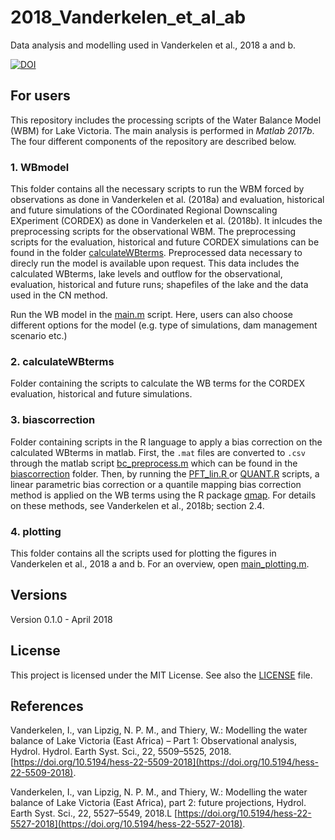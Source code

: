 # 2018_Vanderkelen_et_al_ab

Data analysis and modelling used in Vanderkelen et al., 2018 a and b.

[![DOI](https://zenodo.org/badge/130857099.svg)](https://zenodo.org/badge/latestdoi/130857099)


## For users
This repository includes the processing scripts of the Water Balance Model 
(WBM) for Lake Victoria. The main analysis is performed in *Matlab 2017b*. 
The four different components of the repository are described below. 

### 1. WBmodel
This folder contains all the necessary scripts to run the WBM forced by 
observations as done in Vanderkelen et al. (2018a) and evaluation, historical 
and 
future simulations of the COordinated Regional Downscaling EXperiment 
(CORDEX) as done in Vanderkelen et al. (2018b). It inlcudes the preprocessing 
scripts for 
the observational WBM. The preprocessing scripts for the evaluation, 
historical and future CORDEX simulations can be found in the folder 
[calculateWBterms](./calculateWBterms). Preprocessed data necessary to direcly 
run the model is 
available upon request. This data includes the calculated WBterms, lake levels 
and outflow for the observational, evaluation, historical and future runs; 
shapefiles of the lake and the data used in the CN method. 

Run the WB model in the 
[main.m](./WBmodel/main.m)
script. Here, users can also choose different options for the model (e.g. type of simulations, dam management scenario etc.) 

### 2. calculateWBterms
Folder containing the scripts to calculate the WB terms for the CORDEX 
evaluation, historical and future simulations.

### 3. biascorrection
Folder containing scripts in the R language to apply a bias correction on 
the calculated WBterms in matlab. First, the `.mat` 
files are converted to `.csv` through the matlab script 
[bc_preprocess.m](./biascorrection/bc_preprocess.m) 
which can be found in the [biascorrection](./biascorrection) 
folder. Then, by running the 
[PFT_lin.R ](./biascorrection/PFT_lin.R ) or 
[QUANT.R](./biascorrection/QUANT.R) scripts, a linear parametric bias correction 
or a quantile mapping bias correction method is applied on the WB terms using 
the R package [qmap](https://cran.r-project.org/web/packages/qmap/index.html). 
For details on these methods, see Vanderkelen et 
al., 2018b; section 2.4. 

### 4. plotting
This folder contains all the scripts used for plotting the figures in 
Vanderkelen et al., 2018 a and b. For an overview, open 
[main_plotting.m](./plotting/main_plotting.m). 


## Versions
Version 0.1.0 - April 2018  

## License
This project is licensed under the MIT License. See also the 
[LICENSE](./LICENSE.md) 
file.

## References
Vanderkelen, I., van Lipzig, N. P. M., and Thiery, W.: Modelling the water 
balance of Lake Victoria (East Africa) – Part 1: Observational analysis, Hydrol. 
Hydrol. Earth Syst. Sci., 22, 5509–5525, 2018. 
[https://doi.org/10.5194/hess-22-5509-2018](https://doi.org/10.5194/hess-22-5509-2018).


Vanderkelen, I., van Lipzig, N. P. M., and Thiery, W.: Modelling the water 
balance of Lake Victoria (East Africa), part 2: future projections, Hydrol. Earth Syst. Sci., 22, 5527–5549, 2018.L
[https://doi.org/10.5194/hess-22-5527-2018](https://doi.org/10.5194/hess-22-5527-2018).

